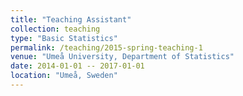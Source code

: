 ```yaml
---
title: "Teaching Assistant"
collection: teaching
type: "Basic Statistics"
permalink: /teaching/2015-spring-teaching-1
venue: "Umeå University, Department of Statistics"
date: 2014-01-01 -- 2017-01-01
location: "Umeå, Sweden"
---
```

